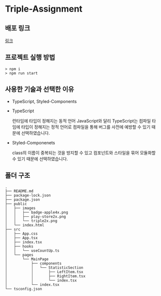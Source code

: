 # Triple-Assignment

## 배포 링크

[링크](http://triple-assignment.s3-website.ap-northeast-2.amazonaws.com)

## 프로젝트 실행 방법

```
> npm i
> npm run start
```

## 사용한 기술과 선택한 이유

- TypeScript, Styled-Components
- TypeScript

  런타임에 타입이 정해지는 동적 언어 JavaScript와 달리 TypeScript는 컴파일 타임에 타입이 정해지는 정적 언어로 컴파일을 통해 버그를 사전에 예방할 수 있기 때문에 선택하였습니다.

- Styled-Componenets

  class의 이름이 중복되는 것을 방지할 수 있고 컴포넌트와 스타일을 묶어 모듈화할 수 있기 때문에 선택하였습니다.

## 폴더 구조

```
.
├── README.md
├── package-lock.json
├── package.json
├── public
│   ├── images
│   │   ├── badge-apple4x.png
│   │   ├── play-store2x.png
│   │   └── triple2x.png
│   └── index.html
├── src
│   ├── App.css
│   ├── App.tsx
│   ├── index.tsx
│   ├── hooks
│   │   └── useCountUp.ts
│   └── pages
│       └── MainPage
│           ├── components
│           │   └── StatisticSection
│           │       ├── LeftItem.tsx
│           │       ├── RightItem.tsx
│           │       └── index.tsx
│           └── index.tsx
└── tsconfig.json
```

